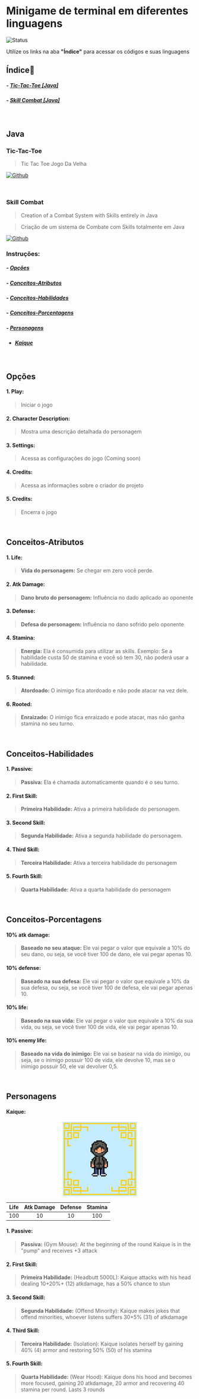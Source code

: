 # Minigame de terminal em diferentes linguagens

![Status](http://img.shields.io/static/v1?label=Status&message=Desenvolvimento&color=GREEN&style=for-the-badge)

Utilize os links na aba **"Índice"** para acessar os códigos e suas linguagens

## Índice📌

##### - [Tic-Tac-Toe [Java]](#Tic-Tac-Toe)
##### - [Skill Combat [Java]](#Skill-Combat)
</br>

## Java

### Tic-Tac-Toe
> Tic Tac Toe
> Jogo Da Velha

<a href = "https://github.com/KJSS3012/Minigames/tree/main/Java/Tic-Tac-Toe">![Github](https://img.shields.io/badge/GitHub-100000?style=for-the-badge&logo=github&logoColor=white)</a>

</br>

### Skill Combat

> Creation of a Combat System with Skills entirely in Java

> Criação de um sistema de Combate com Skills totalmente em Java

<a href = "https://github.com/KJSS3012/Minigames/tree/main/Java/SkillCombat">![Github](https://img.shields.io/badge/GitHub-100000?style=for-the-badge&logo=github&logoColor=white)</a>

### Instruções:
##### - [Opções](#Opções)
##### - [Conceitos-Atributos](#Conceitos-Atributos)
##### - [Conceitos-Habilidades](#Conceitos-Habilidades)
##### - [Conceitos-Porcentagens](#Conceitos-Porcentagens)
##### - [Personagens](#Personagens)
- ##### [Kaique](#Kaique)

</br>

## Opções

####  1. Play: 
> Iniciar o jogo
####  2. Character Description: 
> Mostra uma descrição detalhada do personagem
####  3. Settings: 
> Acessa as configurações do jogo (Coming soon)
####  4. Credits:
> Acessa as informações sobre o criador do projeto
####  5. Credits: 
> Encerra o jogo

</br>

## Conceitos-Atributos
####  1. Life: 
> **Vida do personagem:** Se chegar em zero você perde.
####  2. Atk Damage: 
> **Dano bruto do personagem:** Influência no dado aplicado ao oponente
####  3. Defense: 
> **Defesa do personagem:** Influência no dano sofrido pelo oponente
####  4. Stamina: 
> **Energia:** Ela é consumida para utilizar as skills.
> Exemplo: Se a habilidade custa 50 de stamina e você só tem 30, não poderá usar a habilidade.
####  5. Stunned: 
> **Atordoado:** O inimigo fica atordoado e não pode atacar na vez dele.
####  6. Rooted: 
> **Enraizado:** O inimigo fica enraizado e pode atacar, mas não ganha stamina no seu turno.

</br>

## Conceitos-Habilidades
####  1. Passive: 
> **Passiva:** Ela é chamada automaticamente quando é o seu turno.
####  2. First Skill: 
> **Primeira Habilidade:** Ativa a primeira habilidade do personagem.
####  3. Second Skill: 
> **Segunda Habilidade:** Ativa a segunda habilidade do personagem.
####  4. Third Skill: 
> **Terceira Habilidade:** Ativa a terceira habilidade do personagem
####  5. Fourth Skill: 
> **Quarta Habilidade:** Ativa a quarta habilidade do personagem

</br>

## Conceitos-Porcentagens
#### 10% atk damage: 
> **Baseado no seu ataque:** Ele vai pegar o valor que equivale a 10% do seu dano, ou seja, se você tiver 100 de dano, ele vai pegar apenas 10.
#### 10% defense:
> **Baseado na sua defesa:** Ele vai pegar o valor que equivale a 10% da sua defesa, ou seja, se você tiver 100 de defesa, ele vai pegar apenas 10.
#### 10% life:
> **Baseado na sua vida:** Ele vai pegar o valor que equivale a 10% da sua vida, ou seja, se você tiver 100 de vida, ele vai pegar apenas 10.
#### 10% enemy life:
> **Baseado na vida do inimigo:** Ele vai se basear na vida do inimigo, ou seja, se o inimigo possuir 100 de vida, ele devolve 10, mas se o inimigo possuir 50, ele vai devolver 0,5.

</br>

## Personagens

#### Kaique:
<p align="center">
    <img width="200" src="ReadmeIcons/KJSS_Sprite.gif")
    </p>

</br>

<p align="center">

| Life   | Atk Damage   |    Defense    | Stamina |
| :---:  |    :----:    |     :----:    |  :----: |
|   100  |      10      |       10      |   100   |

</p>



####  1. Passive: 
> **Passiva:** (Gym Mouse): At the beginning of the round Kaique is in the "pump" and receives +3 attack
####  2. First Skill: 
> **Primeira Habilidade:** (Headbutt 5000L): Kaique attacks with his head dealing 10+20%+ (12) atkdamage, has a 50% chance to stun
####  3. Second Skill: 
> **Segunda Habilidade:** (Offend Minority): Kaique makes jokes that offend minorities, whoever listens suffers 30+5% (31) of atkdamage
####  4. Third Skill: 
> **Terceira Habilidade:** (Isolation): Kaique isolates herself by gaining 40% (4) armor and restoring 50% (50) of his stamina
####  5. Fourth Skill: 
> **Quarta Habilidade:** (Wear Hood): Kaique dons his hood and becomes more focused, gaining 20 atkdamage, 20 armor and recovering 40 stamina per round. Lasts 3 rounds